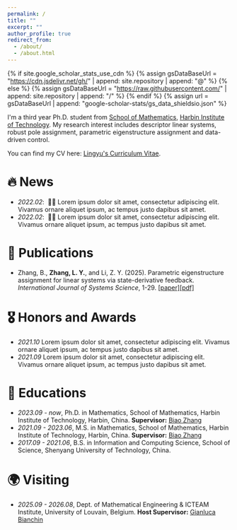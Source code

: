 ```yaml
---
permalink: /
title: ""
excerpt: ""
author_profile: true
redirect_from: 
  - /about/
  - /about.html
---
```


{% if site.google_scholar_stats_use_cdn %}
{% assign gsDataBaseUrl = "https://cdn.jsdelivr.net/gh/" | append: site.repository | append: "@" %}
{% else %}
{% assign gsDataBaseUrl = "https://raw.githubusercontent.com/" | append: site.repository | append: "/" %}
{% endif %}
{% assign url = gsDataBaseUrl | append: "google-scholar-stats/gs_data_shieldsio.json" %}

<span class='anchor' id='about-me'></span>

I'm a third year Ph.D. student from [School of Mathematics](http://math.hit.edu.cn/main.htm), [Harbin Institute of Technology](http://www.hit.edu.cn). My research interest includes descriptor linear systems, robust pole assignment, parametric eigenstructure assignment and data-driven control.

You can find my CV here: [Lingyu's Curriculum Vitae](../assets/CV_ZLY.pdf).


# 🔥 News
- *2022.02*: &nbsp;🎉🎉 Lorem ipsum dolor sit amet, consectetur adipiscing elit. Vivamus ornare aliquet ipsum, ac tempus justo dapibus sit amet. 
- *2022.02*: &nbsp;🎉🎉 Lorem ipsum dolor sit amet, consectetur adipiscing elit. Vivamus ornare aliquet ipsum, ac tempus justo dapibus sit amet. 

# 📝 Publications 
- Zhang, B., **Zhang, L. Y.**, and Li, Z. Y. (2025). Parametric eigenstructure assignment for linear
systems via state-derivative feedback. *International Journal of Systems Science*, 1-29. [[paper]](https://www.tandfonline.com/doi/full/10.1080/00207721.2025.2504051)[[pdf]](.../assets/IJSS_DESA_end.pdf)

# 🎖 Honors and Awards
- *2021.10* Lorem ipsum dolor sit amet, consectetur adipiscing elit. Vivamus ornare aliquet ipsum, ac tempus justo dapibus sit amet. 
- *2021.09* Lorem ipsum dolor sit amet, consectetur adipiscing elit. Vivamus ornare aliquet ipsum, ac tempus justo dapibus sit amet. 

# 📖 Educations
- *2023.09 - now*, Ph.D. in Mathematics, School of Mathematics, Harbin Institute of Technology, Harbin, China. **Supervisor:** [Biao Zhang](http://ssc.hitsz.edu.cn/info/1068/1425.htm)
- *2021.09 - 2023.06*, M.S. in Mathematics, School of Mathematics, Harbin Institute of Technology, Harbin, China. **Supervisor:** [Biao Zhang](http://ssc.hitsz.edu.cn/info/1068/1425.htm)
- *2017.09 - 2021.06*, B.S. in Information and Computing Science, School of Science, Shenyang University of Technology, China. 

# 🌍 Visiting
- *2025.09 - 2026.08*, Dept. of Mathematical Engineering & ICTEAM Institute, University of Louvain, Belgium. **Host Supervisor:** [Gianluca Bianchin](https://gianlucabi.github.io)
